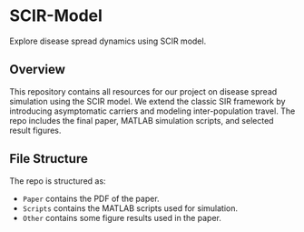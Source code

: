 # SCIR-Model
Explore disease spread dynamics using SCIR model.

## Overview

This repository contains all resources for our project on disease spread simulation using the SCIR model. We extend the classic SIR framework by introducing asymptomatic carriers and modeling inter-population travel. The repo includes the final paper, MATLAB simulation scripts, and selected result figures.

## File Structure

The repo is structured as:

- `Paper` contains the PDF of the paper.
- `Scripts` contains the MATLAB scripts used for simulation.
- `Other` contains some figure results used in the paper.

